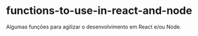 # functions-to-use-in-react-and-node

   Algumas funções para agilizar o desenvolvimento em React e/ou Node.
